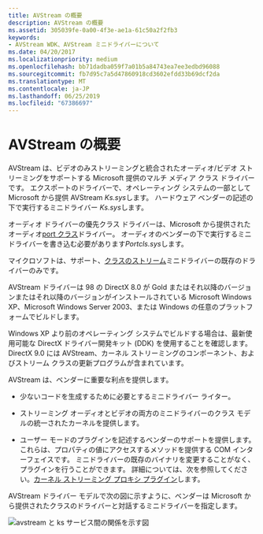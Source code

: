 ```yaml
---
title: AVStream の概要
description: AVStream の概要
ms.assetid: 305039fe-0a00-4f3e-ae1a-61c50a2f2fb3
keywords:
- AVStream WDK、AVStream ミニドライバーについて
ms.date: 04/20/2017
ms.localizationpriority: medium
ms.openlocfilehash: bb71dadba059f7a01b5a84743ea7ee3edbd96088
ms.sourcegitcommit: fb7d95c7a5d47860918cd3602efdd33b69dcf2da
ms.translationtype: MT
ms.contentlocale: ja-JP
ms.lasthandoff: 06/25/2019
ms.locfileid: "67386697"
---
```

# <a name="avstream-overview"></a>AVStream の概要





AVStream は、ビデオのみストリーミングと統合されたオーディオ/ビデオ ストリーミングをサポートする Microsoft 提供のマルチ メディア クラス ドライバーです。 エクスポートのドライバーで、オペレーティング システムの一部として Microsoft から提供 AVStream *Ks.sys*します。 ハードウェア ベンダーの記述の下で実行するミニドライバー *Ks.sys*します。

オーディオ ドライバーの優先クラス ドライバーは、Microsoft から提供されたオーディオ[port クラス](https://docs.microsoft.com/windows-hardware/drivers/audio/introduction-to-port-class)ドライバー。 オーディオのベンダーの下で実行するミニドライバーを書き込む必要があります*Portcls.sys*します。

マイクロソフトは、サポート、[クラスのストリーム](https://docs.microsoft.com/windows-hardware/drivers/ddi/content/_stream/index)ミニドライバーの既存のドライバーのみです。

AVStream ドライバーは 98 の DirectX 8.0 が Gold またはそれ以降のバージョンまたはそれ以降のバージョンがインストールされている Microsoft Windows XP、Microsoft Windows Server 2003、または Windows の任意のプラットフォームでビルドします。

Windows XP より前のオペレーティング システムでビルドする場合は、最新使用可能な DirectX ドライバー開発キット (DDK) を使用することを確認します。 DirectX 9.0 には AVStream、カーネル ストリーミングのコンポーネント、およびストリーム クラスの更新プログラムが含まれています。

AVStream は、ベンダーに重要な利点を提供します。

-   少ないコードを生成するために必要とするミニドライバー ライター。

-   ストリーミング オーディオとビデオの両方のミニドライバーのクラス モデルの統一されたカーネルを提供します。

-   ユーザー モードのプラグインを記述するベンダーのサポートを提供します。これらは、プロパティの値にアクセスするメソッドを提供する COM インターフェイスです。 ミニドライバーの既存のバイナリを変更することがなく、プラグインを行うことができます。 詳細については、次を参照してください。[カーネル ストリーミング プロキシ プラグイン](kernel-streaming-proxy-plug-ins-design-guide.md)します。

AVStream ドライバー モデルで次の図に示すように、ベンダーは Microsoft から提供されたクラスのドライバーと対話するミニドライバーを指定します。

![avstream と ks サービス間の関係を示す図](images/avstream.png)

 

 




